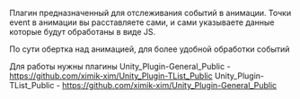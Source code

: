 Плагин предназначенный для отслеживания событий в анимации.
Точки event в анимации вы расставляете сами, и сами указываете данные которые будут обработаны в виде JS.

По сути обертка над анимацией, для более удобной обработки событий

Для работы нужны плагины
Unity_Plugin-General_Public - https://github.com/ximik-xim/Unity_Plugin-TList_Public
Unity_Plugin-TList_Public - https://github.com/ximik-xim/Unity_Plugin-General_Public
